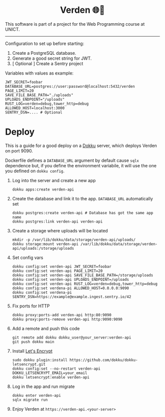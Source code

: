 <div align="center">

# Verden 🌐🎨

</div>

This software is part of a project for the Web Programming course at UNICT.

---

Configuration to set up before starting:

1. Create a PostgreSQL database.
2. Generate a good secret string for JWT.
3. [ Optional ] Create a Sentry project

Variables with values as example:

```
JWT_SECRET=foobar
DATABASE_URL=postgres://user:password@localhost:5432/verden
PAGE_LIMIT=20
SAVE_FILE_BASE_PATH="./uploads"
UPLOADS_ENDPOINT="/uploads"
RUST_LOG=verden=debug,tower_http=debug
ALLOWED_HOST=localhost:3000
SENTRY_DSN=.... # Optional
```

# Deploy

This is a guide for a good deploy on a [Dokku](https://dokku.me) server, which
deploys Verden on port 9090.

Dockerfile defines a `DATABASE_URL` argument by default cause `sqlx` dependence
but, if you define the environment variabile, it will use the one you defined on
`dokku config`.

1. Log into the server and create a new app
   ```
   dokku apps:create verden-api
   ```
2. Create the database and link it to the app. `DATABASE_URL` automatically set
   ```
   dokku postgres:create verden-api # Database has got the same app name
   dokku postgres:link verden-api verden-api
   ```
3. Create a storage where uploads will be located
   ```
   mkdir -p /var/lib/dokku/data/storage/verden-api/uploads/
   dokku storage:mount verden-api /var/lib/dokku/data/storage/verden-api/uploads:/storage/uploads
   ```
4. Set config vars
   ```
   dokku config:set verden-api JWT_SECRET=foobar
   dokku config:set verden-api PAGE_LIMIT=20
   dokku config:set verden-api SAVE_FILE_BASE_PATH=/storage/uploads
   dokku config:set verden-api UPLOADS_ENDPOINT=/uploads
   dokku config:set verden-api RUST_LOG=verden=debug,tower_http=debug
   dokku config:set verdena-pi ALLOWED_HOST=0.0.0.0:9090
   dokku config:set verdena-pi SENTRY_DSN=https://example@example.ingest.sentry.io/42
   ```
5. Fix ports for HTTP
   ```
   dokku proxy:ports-add verden-api http:80:9090
   dokku proxy:ports-remove verden-api http:9090:9090
   ```
6. Add a remote and push this code
   ```
   git remote add dokku dokku_user@your_server:verden-api
   git push dokku main
   ```
7. Install [Let's Encrypt](https://github.com/dokku/dokku-letsencrypt)
   ```
   sudo dokku plugin:install https://github.com/dokku/dokku-letsencrypt.git
   dokku config:set --no-restart verden-api DOKKU_LETSENCRYPT_EMAIL=your_email
   dokku letsencrypt:enable verden-api
   ```
8. Log in the app and run migrate
   ```
   dokku enter verden-api
   sqlx migrate run
   ```
9. Enjoy Verden at `https://verden-api.<your-server>`
